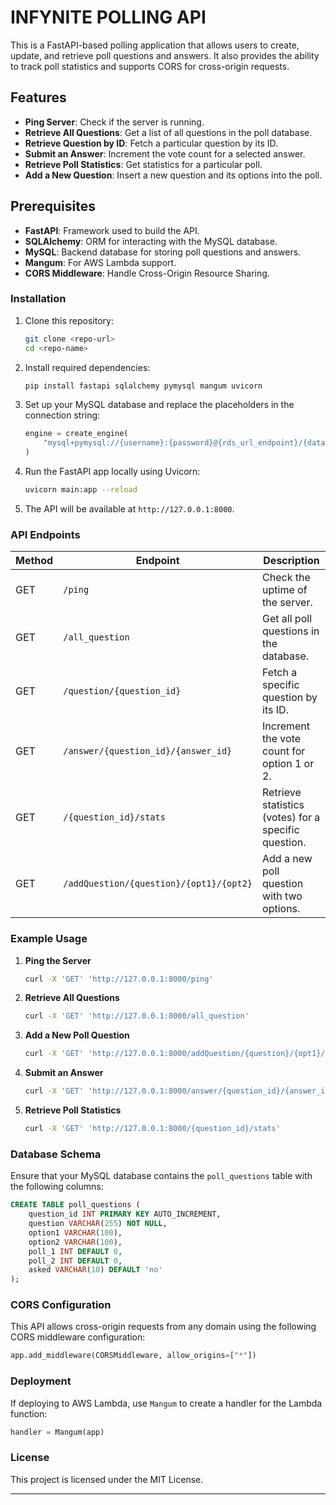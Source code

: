 # INFYNITE POLLING API

This is a FastAPI-based polling application that allows users to create, update, and retrieve poll questions and answers. It also provides the ability to track poll statistics and supports CORS for cross-origin requests.

## Features

- **Ping Server**: Check if the server is running.
- **Retrieve All Questions**: Get a list of all questions in the poll database.
- **Retrieve Question by ID**: Fetch a particular question by its ID.
- **Submit an Answer**: Increment the vote count for a selected answer.
- **Retrieve Poll Statistics**: Get statistics for a particular poll.
- **Add a New Question**: Insert a new question and its options into the poll.

## Prerequisites

- **FastAPI**: Framework used to build the API.
- **SQLAlchemy**: ORM for interacting with the MySQL database.
- **MySQL**: Backend database for storing poll questions and answers.
- **Mangum**: For AWS Lambda support.
- **CORS Middleware**: Handle Cross-Origin Resource Sharing.

### Installation

1. Clone this repository:

   ```bash
   git clone <repo-url>
   cd <repo-name>
   ```

2. Install required dependencies:

   ```bash
   pip install fastapi sqlalchemy pymysql mangum uvicorn
   ```

3. Set up your MySQL database and replace the placeholders in the connection string:

   ```python
   engine = create_engine(
       "mysql+pymysql://{username}:{password}@{rds_url_endpoint}/{database_name}"
   )
   ```

4. Run the FastAPI app locally using Uvicorn:

   ```bash
   uvicorn main:app --reload
   ```

5. The API will be available at `http://127.0.0.1:8000`.

### API Endpoints

| Method | Endpoint                                | Description                                          |
| ------ | --------------------------------------- | ---------------------------------------------------- |
| GET    | `/ping`                                 | Check the uptime of the server.                      |
| GET    | `/all_question`                         | Get all poll questions in the database.              |
| GET    | `/question/{question_id}`               | Fetch a specific question by its ID.                 |
| GET    | `/answer/{question_id}/{answer_id}`     | Increment the vote count for option 1 or 2.          |
| GET    | `/{question_id}/stats`                  | Retrieve statistics (votes) for a specific question. |
| GET    | `/addQuestion/{question}/{opt1}/{opt2}` | Add a new poll question with two options.            |

### Example Usage

1. **Ping the Server**

   ```bash
   curl -X 'GET' 'http://127.0.0.1:8000/ping'
   ```

2. **Retrieve All Questions**

   ```bash
   curl -X 'GET' 'http://127.0.0.1:8000/all_question'
   ```

3. **Add a New Poll Question**

   ```bash
   curl -X 'GET' 'http://127.0.0.1:8000/addQuestion/{question}/{opt1}/{opt2}'
   ```

4. **Submit an Answer**

   ```bash
   curl -X 'GET' 'http://127.0.0.1:8000/answer/{question_id}/{answer_id}'
   ```

5. **Retrieve Poll Statistics**
   ```bash
   curl -X 'GET' 'http://127.0.0.1:8000/{question_id}/stats'
   ```

### Database Schema

Ensure that your MySQL database contains the `poll_questions` table with the following columns:

```sql
CREATE TABLE poll_questions (
    question_id INT PRIMARY KEY AUTO_INCREMENT,
    question VARCHAR(255) NOT NULL,
    option1 VARCHAR(100),
    option2 VARCHAR(100),
    poll_1 INT DEFAULT 0,
    poll_2 INT DEFAULT 0,
    asked VARCHAR(10) DEFAULT 'no'
);
```

### CORS Configuration

This API allows cross-origin requests from any domain using the following CORS middleware configuration:

```python
app.add_middleware(CORSMiddleware, allow_origins=["*"])
```

### Deployment

If deploying to AWS Lambda, use `Mangum` to create a handler for the Lambda function:

```python
handler = Mangum(app)
```

### License

This project is licensed under the MIT License.

---
